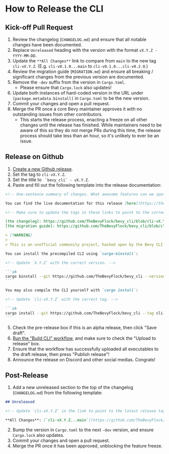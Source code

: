 # How to Release the CLI

## Kick-off Pull Request

1. Review the changelog (`CHANGELOG.md`) and ensure that all notable changes have been documented.
2. Replace `Unreleased` heading with the version with the format `vX.Y.Z - YYYY-MM-DD`.
3. Update the `**All Changes**` link to compare from `main` to the new tag `cli-vX.Y.Z`. (E.g. `cli-v0.1.0...main` to `cli-v0.1.0...cli-v0.2.0`.)
4. Review the migration guide (`MIGRATION.md`) and ensure all breaking / significant changes from the previous version are documented.
5. Remove the `-dev` suffix from the version in `Cargo.toml`.
    - Please ensure that `Cargo.lock` also updates!
6. Update both instances of hard-coded version in the URL under `[package.metadata.binstall]` in `Cargo.toml` to be the new version.
7. Commit your changes and open a pull request.
8. Merge the PR once a core Bevy maintainer approves it with no outstanding issues from other contributors.
    - This starts the release process, enacting a freeze on all other changes until the release has finished. While maintainers need to be aware of this so they do not merge PRs during this time, the release process should take less than an hour, so it's unlikely to ever be an issue.

## Release on Github

1. [Create a new Github release](https://github.com/TheBevyFlock/bevy_cli/releases/new).
2. Set the tag to `cli-vX.Y.Z`.
3. Set the title to `` `bevy_cli` - vX.Y.Z``.
4. Paste and fill out the following template into the release documentation:

````markdown
<!-- One-sentence summary of changes. What awesome features can we spotlight? What critical bugs were fixed? -->

You can find the live documentation for this release [here](https://thebevyflock.github.io/bevy_cli/cli/index.html). You may also be interested in [the changelog] and [the migration guide].

<!-- Make sure to update the tags in these links to point to the correct version. -->

[the changelog]: https://github.com/TheBevyFlock/bevy_cli/blob/cli-vX.Y.Z/CHANGELOG.md
[the migration guide]: https://github.com/TheBevyFlock/bevy_cli/blob/cli-vX.Y.Z/MIGRATION.md

> [!WARNING]
>
> This is an unofficial community project, hacked upon by the Bevy CLI working group until it is eventually upstreamed into the main [Bevy Engine organization](https://github.com/bevyengine). Pardon our rough edges, and please consider [submitting an issue](https://github.com/TheBevyFlock/bevy_cli/issues) if you run into trouble!

You can install the precompiled CLI using `cargo-binstall`:

<!-- Update `X.Y.Z` with the correct version. -->

```sh
cargo binstall --git https://github.com/TheBevyFlock/bevy_cli --version X.Y.Z --locked bevy_cli
```

You may also compile the CLI yourself with `cargo install`:

<!-- Update `cli-vX.Y.Z` with the correct tag. -->

```sh
cargo install --git https://github.com/TheBevyFlock/bevy_cli --tag cli-vX.Y.Z --locked bevy_cli
```
````

5. Check the pre-release box if this is an alpha release, then click "Save draft".
6. [Run the "Build CLI" workflow](https://github.com/TheBevyFlock/bevy_cli/actions/workflows/build-cli.yml), and make sure to check the "Upload to release" box.
7. Ensure that the workflow has successfully uploaded all executables to the draft release, then press "Publish release"!
8. Announce the release on Discord and other social medias. Congrats!

## Post-Release

1. Add a new unreleased section to the top of the changelog (`CHANGELOG.md`) from the following template:

```markdown
## Unreleased

<!-- Update `cli-vX.Y.Z` in the link to point to the latest release tag. -->

**All Changes**: [`cli-vX.Y.Z...main`](https://github.com/TheBevyFlock/bevy_cli/compare/cli-vX.Y.Z...main)
```

2. Bump the version in `Cargo.toml` to the next `-dev` version, and ensure `Cargo.lock` also updates.
3. Commit your changes and open a pull request.
4. Merge the PR once it has been approved, unblocking the feature freeze.
